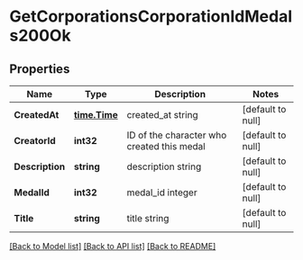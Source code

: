 # GetCorporationsCorporationIdMedals200Ok

## Properties
Name | Type | Description | Notes
------------ | ------------- | ------------- | -------------
**CreatedAt** | [**time.Time**](time.Time.md) | created_at string | [default to null]
**CreatorId** | **int32** | ID of the character who created this medal | [default to null]
**Description** | **string** | description string | [default to null]
**MedalId** | **int32** | medal_id integer | [default to null]
**Title** | **string** | title string | [default to null]

[[Back to Model list]](../README.md#documentation-for-models) [[Back to API list]](../README.md#documentation-for-api-endpoints) [[Back to README]](../README.md)

